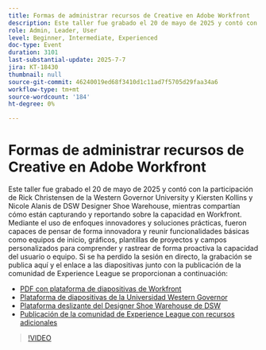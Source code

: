 ```yaml
---
title: Formas de administrar recursos de Creative en Adobe Workfront
description: Este taller fue grabado el 20 de mayo de 2025 y contó con la participación de Rick Christensen de la Western Governor University y Kiersten Kollins y Nicole Alanis de DSW Designer Shoe Warehouse, mientras compartían cómo están capturando y reportando sobre la capacidad en Workfront.
role: Admin, Leader, User
level: Beginner, Intermediate, Experienced
doc-type: Event
duration: 3101
last-substantial-update: 2025-7-7
jira: KT-18430
thumbnail: null
source-git-commit: 46240019ed68f3410d1c11ad7f5705d29faa34a6
workflow-type: tm+mt
source-wordcount: '184'
ht-degree: 0%

---
```


# Formas de administrar recursos de Creative en Adobe Workfront

Este taller fue grabado el 20 de mayo de 2025 y contó con la participación de Rick Christensen de la Western Governor University y Kiersten Kollins y Nicole Alanis de DSW Designer Shoe Warehouse, mientras compartían cómo están capturando y reportando sobre la capacidad en Workfront.
Mediante el uso de enfoques innovadores y soluciones prácticas, fueron capaces de pensar de forma innovadora y reunir funcionalidades básicas como equipos de inicio, gráficos, plantillas de proyectos y campos personalizados para comprender y rastrear de forma proactiva la capacidad del usuario o equipo.
Si se ha perdido la sesión en directo, la grabación se publica aquí y el enlace a las diapositivas junto con la publicación de la comunidad de Experience League se proporcionan a continuación:

* [PDF con plataforma de diapositivas de Workfront](https://workfront-experience.s3.us-west-2.amazonaws.com/Training/Guides/Customer+Success+at+Scale/Creative+Ways+of+Managing+Resources+in+Adobe+Workfront+052025.pdf)
* [Plataforma de diapositivas de la Universidad Western Governor](https://workfront-experience.s3.us-west-2.amazonaws.com/Training/Guides/Customer+Success+at+Scale/Rick+C.s+Presentation+for+Workfront+Event_+Creative+Ways+of+Managing+Resources.pdf)
* [Plataforma deslizante del Designer Shoe Warehouse de DSW](https://workfront-experience.s3.us-west-2.amazonaws.com/Training/Guides/Customer+Success+at+Scale/DSW+SLIDES+FINAL+V2+-+Creative+Ways+of+Managing+Resources+in+Workfront+.pdf)
* [Publicación de la comunidad de Experience League con recursos adicionales](https://experienceleaguecommunities.adobe.com/t5/workfront-discussions/event-follow-up-creative-ways-of-managing-resources-in-adobe/td-p/755145?profile.language=es)

>[!VIDEO](https://video.tv.adobe.com/v/3464296/?learn=on&enablevpops)
